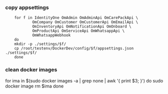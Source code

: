 

### copy appsettings

        for f in IdentityOne OmAdmin OmAdminApi OmCarePackApi \
                OmCompany OmCustomer OmCustomerApi OmEmailApi \
                OmInventoryApi OmNotificationApi OmOnboard \
                OmProductApi OmServiceApi OmWhatsappApi \
                OmWhatsappWebhook 
        do 
        mkdir -p ./settings/$f/
        cp /root/testenv/DockerDev/config/$f/appsettings.json ./settings/$f/
        done 


### clean docker images


for ima in $(sudo docker images -a | grep none | awk '{ print $3; }')
do
sudo docker image rm $ima
done